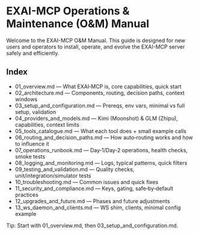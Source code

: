 # EXAI-MCP Operations & Maintenance (O&M) Manual

Welcome to the EXAI-MCP O&M Manual. This guide is designed for new users and operators to install, operate, and evolve the EXAI-MCP server safely and efficiently.

## Index
- 01_overview.md — What EXAI‑MCP is, core capabilities, quick start
- 02_architecture.md — Components, routing, decision paths, context windows
- 03_setup_and_configuration.md — Prereqs, env vars, minimal vs full setup, validation
- 04_providers_and_models.md — Kimi (Moonshot) & GLM (Zhipu), capabilities, context limits
- 05_tools_catalogue.md — What each tool does + small example calls
- 06_routing_and_decision_paths.md — How auto‑routing works and how to influence it
- 07_operations_runbook.md — Day‑1/Day‑2 operations, health checks, smoke tests
- 08_logging_and_monitoring.md — Logs, typical patterns, quick filters
- 09_testing_and_validation.md — Quality checks, unit/integration/simulator tests
- 10_troubleshooting.md — Common issues and quick fixes
- 11_security_and_compliance.md — Keys, gating, safe‑by‑default practices
- 12_upgrades_and_future.md — Phases and future adjustments
- 13_ws_daemon_and_clients.md — WS shim, clients, minimal config example

Tip: Start with 01_overview.md, then 03_setup_and_configuration.md.

